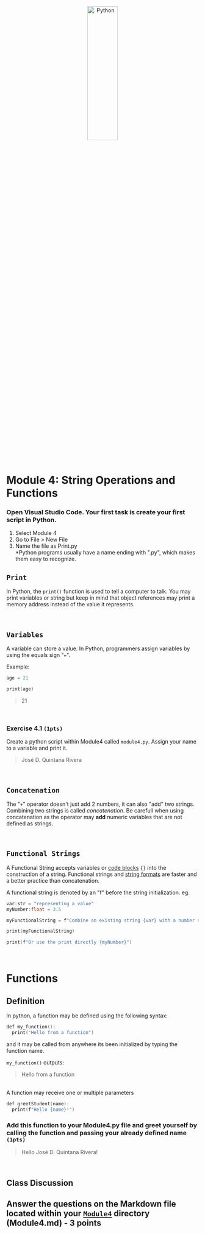 <div style="text-align:center">
        <img    src="https://www.techrepublic.com/a/hub/i/r/2019/09/13/1691e9ad-4a07-4cb0-8799-ba22c6dd2e15/resize/1200x/53d0d8dd9212718ef9636ecb460dcee2/istock-1156903535.jpg"
                title="Python" 
                width="40%" 
                height="30%" />
</div>
<br>

# Module 4: String Operations and Functions

### Open Visual Studio Code. Your first task is create your first script in Python.

1. Select Module 4
2. Go to File > New File
3. Name the file as Print.py  
*Python programs usually have a name ending with ".py", which makes them easy to recognize. 

## `Print`
In Python, the `print()` function is used to tell a computer to talk. You may print variables or string but keep in mind that object references may print a memory address instead of the value it represents.

<br>

## `Variables`

A variable can store a value.  In Python, programmers assign variables by using the equals sign "`=`". 

Example: 
```c
age = 21

print(age)
```
>21

<br>

### Exercise 4.1 `(1pts)`
Create a python script within Module4 called `module4.py`. Assign your name to a variable and print it.
>José D. Quintana Rivera
<!-- Upload a screenshot -->




<br>



## `Concatenation`
The "`+`" operator doesn't just add 2 numbers, it can also "add" two strings.  Combining two strings is called *concatenation*. Be carefull when using concatenation as the operator may **add** numeric variables that are not defined as strings.

<br>


## `Functional Strings`
A Functional String accepts variables or <u>code blocks</u> `{}` into the construction of a string. Functional strings and <u>string formats</u> are faster and a better practice than concatenation. 

A functional string is denoted by an "f" before the string initialization. eg.
```c
var:str = "representing a value"
myNumber:float = 3.5

myFunctionalString = f"Combine an existing string {var} with a number such as: {myNumber} or {1}"

print(myFunctionalString)

print(f"Or use the print directly {myNumber}")
```
<br>

# Functions
## Definition
In python, a function may be defined using the following syntax:
```c
def my_function():
  print("Hello from a function")
```
and it may be called from anywhere its been initialized by typing the function name.

`my_function()` outputs:
>Hello from a function

<br>
A function may receive one or multiple parameters


```c
def greetStudent(name):
  print(f"Hello {name}!")
```
### Add this function to your Module4.py file and greet yourself by calling the function and passing your already defined name `(1pts)`
>Hello José D. Quintana Rivera!

<br>

## Class Discussion
## Answer the questions on the Markdown file located within your <u>`Module4`</u> directory (Module4.md) - 3 points

<!-- ### Ex. 4.2 Write a script that updates the variable *`meal`*. Update it to reflect each meal of the day before calling print(). `(6pts)`

<br>

>Breakfast: 
>
>An english muffin
>
>Lunch:
>
>Burrito with nachos
>
>Dinner:
>
>Spaghetti with brocoli -->

<!-- Sample Code. Create a file named FeedingCycle.py -->
<!-- 
meal:str =
print
meal
print

print

 -->




<!-- This is a comment. It is not processed by the code -->
<!-- Welcome! These are your questions. -->
<!-- Answer using full sentences to receive all points. -->
<!-- 

Evaluate the following code. Is the code written correctly? 
  print('This message has a syntax error!")
  print(Churrigueresco)
 - Answer:

If you found a SyntaxError or NameError in the code, what would be the correct code?

 - Answer:


Lackluster responses may result in point deductions.
-->
